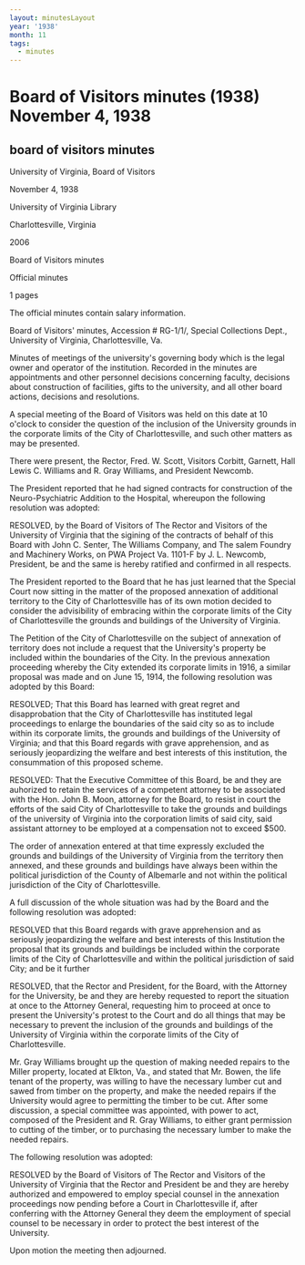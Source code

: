 ```yaml
---
layout: minutesLayout
year: '1938'
month: 11
tags:
  - minutes
---
```

Board of Visitors minutes (1938) November 4, 1938
=================================================

board of visitors minutes
-------------------------

University of Virginia, Board of Visitors

November 4, 1938

University of Virginia Library

Charlottesville, Virginia

2006

Board of Visitors minutes

Official minutes

1 pages

The official minutes contain salary information.

Board of Visitors' minutes, Accession # RG-1/1/, Special Collections Dept., University of Virginia, Charlottesville, Va.

Minutes of meetings of the university's governing body which is the legal owner and operator of the institution. Recorded in the minutes are appointments and other personnel decisions concerning faculty, decisions about construction of facilities, gifts to the university, and all other board actions, decisions and resolutions.

A special meeting of the Board of Visitors was held on this date at 10 o'clock to consider the question of the inclusion of the University grounds in the corporate limits of the City of Charlottesville, and such other matters as may be presented.

There were present, the Rector, Fred. W. Scott, Visitors Corbitt, Garnett, Hall Lewis C. Williams and R. Gray Williams, and President Newcomb.

The President reported that he had signed contracts for construction of the Neuro-Psychiatric Addition to the Hospital, whereupon the following resolution was adopted:

RESOLVED, by the Board of Visitors of The Rector and Visitors of the University of Virginia that the sigining of the contracts of behalf of this Board with John C. Senter, The Williams Company, and The salem Foundry and Machinery Works, on PWA Project Va. 1101-F by J. L. Newcomb, President, be and the same is hereby ratified and confirmed in all respects.

The President reported to the Board that he has just learned that the Special Court now sitting in the matter of the proposed annexation of additional territory to the City of Charlottesville has of its own motion decided to consider the advisibility of embracing within the corporate limits of the City of Charlottesville the grounds and buildings of the University of Virginia.

The Petition of the City of Charlottesville on the subject of annexation of territory does not include a request that the University's property be included within the boundaries of the City. In the previous annexation proceeding whereby the City extended its corporate limits in 1916, a similar proposal was made and on June 15, 1914, the following resolution was adopted by this Board:

RESOLVED; That this Board has learned with great regret and disapprobation that the City of Charlottesville has instituted legal proceedings to enlarge the boundaries of the said city so as to include within its corporate limits, the grounds and buildings of the University of Virginia; and that this Board regards with grave apprehension, and as seriously jeopardizing the welfare and best interests of this institution, the consummation of this proposed scheme.

RESOLVED: That the Executive Committee of this Board, be and they are auhorized to retain the services of a competent attorney to be associated with the Hon. John B. Moon, attorney for the Board, to resist in court the efforts of the said City of Charlottesville to take the grounds and buildings of the university of Virginia into the corporation limits of said city, said assistant attorney to be employed at a compensation not to exceed $500.

The order of annexation entered at that time expressly excluded the grounds and buildings of the University of Virginia from the territory then annexed, and these grounds and buildings have always been within the political jurisdiction of the County of Albemarle and not within the political jurisdiction of the City of Charlottesville.

A full discussion of the whole situation was had by the Board and the following resolution was adopted:

RESOLVED that this Board regards with grave apprehension and as seriously jeopardizing the welfare and best interests of this Institution the proposal that its grounds and buildings be included within the corporate limits of the City of Charlottesville and within the political jurisdiction of said City; and be it further

RESOLVED, that the Rector and President, for the Board, with the Attorney for the University, be and they are hereby requested to report the situation at once to the Attorney General, requesting him to proceed at once to present the University's protest to the Court and do all things that may be necessary to prevent the inclusion of the grounds and buildings of the University of Virginia within the corporate limits of the City of Charlottesville.

Mr. Gray Williams brought up the question of making needed repairs to the Miller property, located at Elkton, Va., and stated that Mr. Bowen, the life tenant of the property, was willing to have the necessary lumber cut and sawed from timber on the property, and make the needed repairs if the University would agree to permitting the timber to be cut. After some discussion, a special committee was appointed, with power to act, composed of the President and R. Gray Williams, to either grant permission to cutting of the timber, or to purchasing the necessary lumber to make the needed repairs.

The following resolution was adopted:

RESOLVED by the Board of Visitors of The Rector and Visitors of the University of Virginia that the Rector and President be and they are hereby authorized and empowered to employ special counsel in the annexation proceedings now pending before a Court in Charlottesville if, after conferring with the Attorney General they deem the employment of special counsel to be necessary in order to protect the best interest of the University.

Upon motion the meeting then adjourned.

